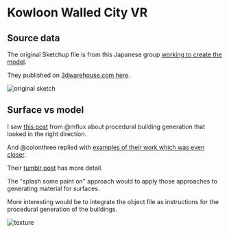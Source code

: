 # Kowloon Walled City VR


## Source data

The original Sketchup file is from this Japanese group [working to create the model](http://3d.kowloon-walled-city.info/top/en).

They published on [3dwarehouse.com here](https://3dwarehouse.sketchup.com/collection/u86e3e850-75c6-41f8-bb8c-db9ae8d660d5/Kowloon-Walled-City?sortBy=modifyTime%20DESC&searchTab=model&hl=en).

![original sketch](https://i.imgur.com/qXCHkcg.png)

## Surface vs model

I saw [this post](https://twitter.com/mflux/status/874182080359350273) from @mflux about procedural building generation that looked in the right direction.

And @colonthree replied with [examples of their work which was even closer](https://twitter.com/Colonthreee/status/874278263186747392).

Their [tumblr post](https://colonthreeenterprises.tumblr.com/post/130285597286/finally-i-got-to-test-the-particle-setup-i-had-in) has more detail.

The "splash some paint on" approach would to apply those approaches to generating material for surfaces.

More interesting would be to integrate the object file as instructions for the procedural generation of the buildings.

![texture](https://i.imgur.com/XlAPWuS.png)